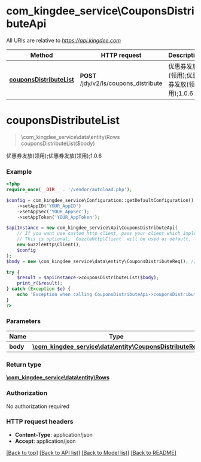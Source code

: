# com_kingdee_service\CouponsDistributeApi

All URIs are relative to *https://api.kingdee.com*

Method | HTTP request | Description
------------- | ------------- | -------------
[**couponsDistributeList**](CouponsDistributeApi.md#couponsDistributeList) | **POST** /jdy/v2/ls/coupons_distribute | 优惠券发放(领用);优惠券发放(领用);1.0.6


# **couponsDistributeList**
> \com_kingdee_service\data\entity\Rows couponsDistributeList($body)

优惠券发放(领用);优惠券发放(领用);1.0.6

### Example
```php
<?php
require_once(__DIR__ . '/vendor/autoload.php');

$config = com_kingdee_service\Configuration::getDefaultConfiguration()
    ->setAppID('YOUR_AppID')
    ->setAppSec('YOUR_AppSec');
    ->setAppToken('YOUR_AppToken');

$apiInstance = new com_kingdee_service\Api\CouponsDistributeApi(
    // If you want use custom http client, pass your client which implements `GuzzleHttp\ClientInterface`.
    // This is optional, `GuzzleHttp\Client` will be used as default.
    new GuzzleHttp\Client(),
    $config
);
$body = new \com_kingdee_service\data\entity\CouponsDistributeReq(); // \com_kingdee_service\data\entity\CouponsDistributeReq | 

try {
    $result = $apiInstance->couponsDistributeList($body);
    print_r($result);
} catch (Exception $e) {
    echo 'Exception when calling CouponsDistributeApi->couponsDistributeList: ', $e->getMessage(), PHP_EOL;
}
?>
```

### Parameters

Name | Type | Description  | Notes
------------- | ------------- | ------------- | -------------
 **body** | [**\com_kingdee_service\data\entity\CouponsDistributeReq**](../Model/CouponsDistributeReq.md)|  |

### Return type

[**\com_kingdee_service\data\entity\Rows**](../Model/Rows.md)

### Authorization

No authorization required

### HTTP request headers

 - **Content-Type**: application/json
 - **Accept**: application/json

[[Back to top]](#) [[Back to API list]](../../README.md#documentation-for-api-endpoints) [[Back to Model list]](../../README.md#documentation-for-models) [[Back to README]](../../README.md)

